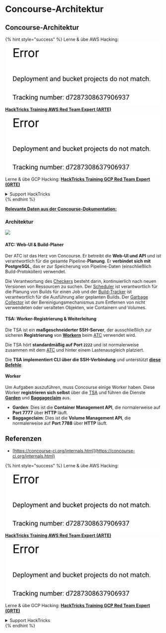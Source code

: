 # Concourse-Architektur

## Concourse-Architektur

{% hint style="success" %}
Lerne & übe AWS Hacking:<img src="../../.gitbook/assets/image (1) (1).png" alt="" data-size="line">[**HackTricks Training AWS Red Team Expert (ARTE)**](https://training.hacktricks.xyz/courses/arte)<img src="../../.gitbook/assets/image (1) (1).png" alt="" data-size="line">\
Lerne & übe GCP Hacking: <img src="../../.gitbook/assets/image (2).png" alt="" data-size="line">[**HackTricks Training GCP Red Team Expert (GRTE)**<img src="../../.gitbook/assets/image (2).png" alt="" data-size="line">](https://training.hacktricks.xyz/courses/grte)

<details>

<summary>Support HackTricks</summary>

* Überprüfe die [**Abonnementpläne**](https://github.com/sponsors/carlospolop)!
* **Tritt der** 💬 [**Discord-Gruppe**](https://discord.gg/hRep4RUj7f) oder der [**Telegram-Gruppe**](https://t.me/peass) bei oder **folge** uns auf **Twitter** 🐦 [**@hacktricks\_live**](https://twitter.com/hacktricks\_live)**.**
* **Teile Hacking-Tricks, indem du PRs zu den** [**HackTricks**](https://github.com/carlospolop/hacktricks) und [**HackTricks Cloud**](https://github.com/carlospolop/hacktricks-cloud) GitHub-Repos einreichst.

</details>
{% endhint %}

[**Relevante Daten aus der Concourse-Dokumentation:**](https://concourse-ci.org/internals.html)

### Architektur

![](<../../.gitbook/assets/image (187).png>)

#### ATC: Web-UI & Build-Planer

Der ATC ist das Herz von Concourse. Er betreibt die **Web-UI und API** und ist verantwortlich für die gesamte Pipeline-**Planung**. Er **verbindet sich mit PostgreSQL**, das er zur Speicherung von Pipeline-Daten (einschließlich Build-Protokollen) verwendet.

Die Verantwortung des [Checkers](https://concourse-ci.org/checker.html) besteht darin, kontinuierlich nach neuen Versionen von Ressourcen zu suchen. Der [Scheduler](https://concourse-ci.org/scheduler.html) ist verantwortlich für die Planung von Builds für einen Job und der [Build-Tracker](https://concourse-ci.org/build-tracker.html) ist verantwortlich für die Ausführung aller geplanten Builds. Der [Garbage Collector](https://concourse-ci.org/garbage-collector.html) ist der Bereinigungsmechanismus zum Entfernen von nicht verwendeten oder veralteten Objekten, wie Containern und Volumes.

#### TSA: Worker-Registrierung & Weiterleitung

Die TSA ist ein **maßgeschneiderter SSH-Server**, der ausschließlich zur sicheren **Registrierung** von [**Workern**](https://concourse-ci.org/internals.html#architecture-worker) beim [ATC](https://concourse-ci.org/internals.html#component-atc) verwendet wird.

Die TSA hört **standardmäßig auf Port `2222`** und ist normalerweise zusammen mit dem [ATC](https://concourse-ci.org/internals.html#component-atc) und hinter einem Lastenausgleich platziert.

Die **TSA implementiert CLI über die SSH-Verbindung** und unterstützt [**diese Befehle**](https://concourse-ci.org/internals.html#component-tsa).

#### Worker

Um Aufgaben auszuführen, muss Concourse einige Worker haben. Diese Worker **registrieren sich selbst** über die [TSA](https://concourse-ci.org/internals.html#component-tsa) und führen die Dienste [**Garden**](https://github.com/cloudfoundry-incubator/garden) und [**Baggageclaim**](https://github.com/concourse/baggageclaim) aus.

* **Garden**: Dies ist die **Container Management API**, die normalerweise auf **Port 7777** über **HTTP** läuft.
* **Baggageclaim**: Dies ist die **Volume Management API**, die normalerweise auf **Port 7788** über **HTTP** läuft.

## Referenzen

* [https://concourse-ci.org/internals.html](https://concourse-ci.org/internals.html)

{% hint style="success" %}
Lerne & übe AWS Hacking:<img src="../../.gitbook/assets/image (1) (1).png" alt="" data-size="line">[**HackTricks Training AWS Red Team Expert (ARTE)**](https://training.hacktricks.xyz/courses/arte)<img src="../../.gitbook/assets/image (1) (1).png" alt="" data-size="line">\
Lerne & übe GCP Hacking: <img src="../../.gitbook/assets/image (2).png" alt="" data-size="line">[**HackTricks Training GCP Red Team Expert (GRTE)**<img src="../../.gitbook/assets/image (2).png" alt="" data-size="line">](https://training.hacktricks.xyz/courses/grte)

<details>

<summary>Support HackTricks</summary>

* Überprüfe die [**Abonnementpläne**](https://github.com/sponsors/carlospolop)!
* **Tritt der** 💬 [**Discord-Gruppe**](https://discord.gg/hRep4RUj7f) oder der [**Telegram-Gruppe**](https://t.me/peass) bei oder **folge** uns auf **Twitter** 🐦 [**@hacktricks\_live**](https://twitter.com/hacktricks\_live)**.**
* **Teile Hacking-Tricks, indem du PRs zu den** [**HackTricks**](https://github.com/carlospolop/hacktricks) und [**HackTricks Cloud**](https://github.com/carlospolop/hacktricks-cloud) GitHub-Repos einreichst.

</details>
{% endhint %}
